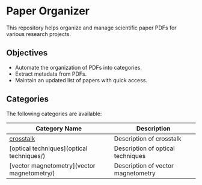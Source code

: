 # Paper Organizer

This repository helps organize and manage scientific paper PDFs for various research projects.

## Objectives

- Automate the organization of PDFs into categories.
- Extract metadata from PDFs.
- Maintain an updated list of papers with quick access.

## Categories

The following categories are available:

| Category Name | Description |
|---------------|-------------|
| [crosstalk](crosstalk/) | Description of crosstalk |
| [optical techniques](optical techniques/) | Description of optical techniques |
| [vector magnetometry](vector magnetometry/) | Description of vector magnetometry |
